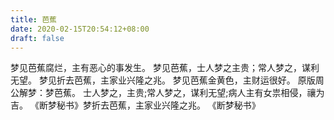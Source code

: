 ```yaml
---
title: 芭蕉
date: 2020-02-15T20:54:12+08:00
draft: false
---
```


梦见芭蕉腐烂，主有恶心的事发生。
梦见芭蕉，士人梦之主贵；常人梦之，谋利无望。
梦见折去芭蕉，主家业兴隆之兆。
梦见芭蕉金黄色，主财运很好。
原版周公解梦：梦芭蕉。
士人梦之，主贵;常人梦之，谋利无望;病人主有女祟相侵，禳为吉。
《断梦秘书》梦折去芭蕉，主家业兴隆之兆。
《断梦秘书》